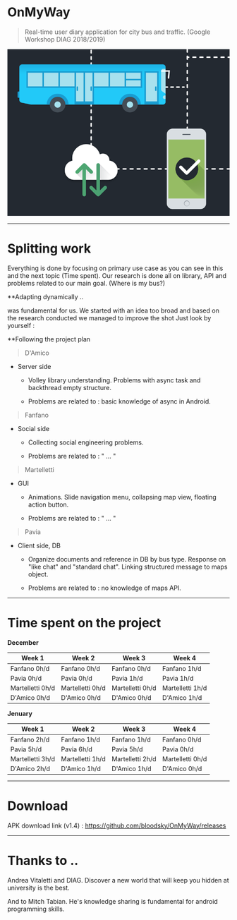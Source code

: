 # OnMyWay

> Real-time user diary application for city bus and traffic. (Google Workshop DIAG 2018/2019)

![alt text](https://github.com/bloodsky/OnMyWay/blob/master/OnMyWay/app/src/main/res/drawable/asd.png)

---

# Splitting work


Everything is done by focusing on primary use case as you can see in this and the next topic (Time spent).
Our research is done all on library, API and problems related to our main goal. (Where is my bus?)


**Adapting dynamically ..

was fundamental for us. We started with an idea too broad and based on the research conducted we managed to improve the shot
Just look by yourself : 

**Following the project plan




> D'Amico

- Server side

  - Volley library understanding. Problems with async task and backthread empty structure.
  
  - Problems are related to : basic knowledge of async in Android. 

> Fanfano

- Social side

  - Collecting social engineering problems. 

  - Problems are related to : " ... "

> Martelletti

- GUI
  
  - Animations. Slide navigation menu, collapsing map view, floating action button.
  
  - Problems are related to : " ... "

> Pavia

- Client side, DB 

  - Organize documents and reference in DB by bus type. Response on "like chat" and "standard chat".  Linking structured message to maps object. 
  
  - Problems are related to : no knowledge of maps API.

---
# Time spent on the project

**December**

Week 1 | Week 2 | Week 3 | Week 4
------------ | ------------- | ------------- | -------------
Fanfano     0h/d | Fanfano     0h/d | Fanfano     0h/d | Fanfano     1h/d
Pavia       0h/d | Pavia       0h/d | Pavia       1h/d | Pavia       1h/d
Martelletti 0h/d | Martelletti 0h/d | Martelletti 0h/d | Martelletti 1h/d
D'Amico     0h/d | D'Amico     0h/d | D'Amico     0h/d | D'Amico     1h/d


**Jenuary**

Week 1 | Week 2 | Week 3 | Week 4
------------ | ------------- | ------------- | -------------
Fanfano     2h/d | Fanfano     1h/d | Fanfano     1h/d | Fanfano     0h/d
Pavia       5h/d | Pavia       6h/d | Pavia       5h/d | Pavia       0h/d
Martelletti 3h/d | Martelletti 1h/d | Martelletti 2h/d | Martelletti 0h/d
D'Amico     2h/d | D'Amico     1h/d | D'Amico     1h/d | D'Amico     0h/d 

---

# Download

APK download link (v1.4) : https://github.com/bloodsky/OnMyWay/releases

---

# Thanks to ..

Andrea Vitaletti and DIAG. Discover a new world that will keep you hidden at university is the best.

And to Mitch Tabian. He's knowledge sharing is fundamental for android programming skills.

